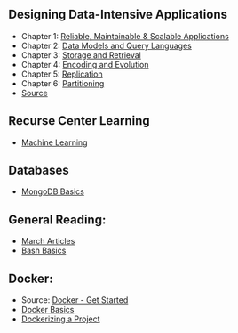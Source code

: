 ## Designing Data-Intensive Applications
- Chapter 1: [Reliable, Maintainable & Scalable Applications](https://github.com/ngozinwogwugwu/notes/wiki/DDIA-Reliable-Maintainable-Scalable-Applications)
- Chapter 2: [Data Models and Query Languages](https://github.com/ngozinwogwugwu/notes/tree/master/Designing_Data_Intensive_Applications/DDIA-Data-Models-and-Query-Languages.md)
- Chapter 3: [Storage and Retrieval](https://github.com/ngozinwogwugwu/notes/tree/master/Designing_Data_Intensive_Applications/DDIA-Storage-and-Retrieval.md)
- Chapter 4: [Encoding and Evolution](https://github.com/ngozinwogwugwu/notes/tree/master/Designing_Data_Intensive_Applications/DDIA-Encoding-and-Evolution.md)
- Chapter 5: [Replication](https://github.com/ngozinwogwugwu/notes/tree/master/Designing_Data_Intensive_Applications/DDIA-Replication.md)
- Chapter 6: [Partitioning](https://github.com/ngozinwogwugwu/notes/tree/master/Designing_Data_Intensive_Applications/DDIA-Partitioning.md)
- [Source](https://dataintensive.net/)

## Recurse Center Learning
- [Machine Learning](https://github.com/ngozinwogwugwu/notes/wiki/Machine-Learning-Notes)

## Databases
- [MongoDB Basics](https://github.com/ngozinwogwugwu/notes/wiki/MongoDB)

## General Reading:
- [March Articles](https://github.com/ngozinwogwugwu/notes/wiki/March-Articles)
- [Bash Basics](https://github.com/ngozinwogwugwu/notes/wiki/Bash-Notes)

## Docker:
- Source: [Docker - Get Started](https://docs.docker.com/get-started/)
- [Docker Basics](https://github.com/ngozinwogwugwu/notes/wiki/Docker-Tutorial-Notes)
- [Dockerizing a Project](https://github.com/ngozinwogwugwu/notes/wiki/Dockerizing-a-Project)
